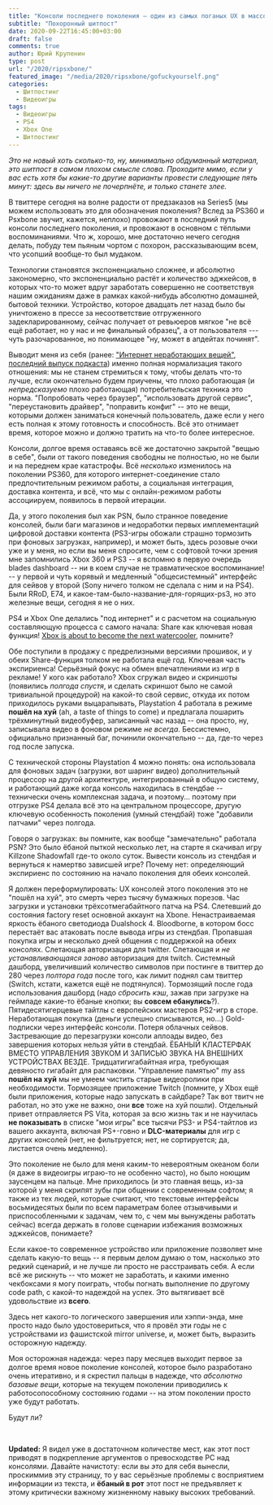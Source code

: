 ```yaml
---
title: "Консоли последнего поколения — один из самых поганых UX в массовой потребительской технике"
subtitle: "Похоронный шитпост"
date: 2020-09-22T16:45:00+03:00
draft: false
comments: true
author: Юрий Крупенин
type: post
url: "/2020/ripsxbone/"
featured_image: "/media/2020/ripsxbone/gofuckyourself.png"
categories:
  - Шитпостинг
  - Видеоигры
tags:
  - Видеоигры
  - PS4
  - Xbox One
  - Шитпостинг
---
```



*Это не новый хоть сколько-то, ну, минимально обдуманный материал, это шитпост в самом плохом смысле слова. Проходите мимо, если у вас есть хотя бы какие-то другие варианты провести следующие пять минут: здесь вы ничего не почерпнёте, и только станете злее.*

В твиттере сегодня на волне радости от предзаказов на Series5 (мы можем использовать это для обозначения поколения? Вслед за PS360 и Psxbone звучит, кажется, неплохо) провожают в последний путь консоли последнего поколения, и провожают в основном с тёплыми воспоминаниями. Что ж, хорошо, мне достаточно нечего сегодня делать, побуду тем пьяным чортом с похорон, рассказывающим всем, что усопший вообще-то был мудаком.

Технологии становятся экспоненциально сложнее, и абсолютно закономерно, что экспоненциально растёт и количество эджкейсов, в которых что-то может вдруг заработать совершенно не соответствуя нашим ожиданиям даже в рамках какой-нибудь абсолютно домашней, бытовой техники. Устройство, которое двадцать лет назад было бы уничтожено в прессе за несоответствие отгруженного задекларированному, сейчас получает от ревьюеров мягкое "не всё ещё работает, но у нас и не финальный образец", а от пользователя --- чуть разочарованное, но понимающее "ну, может в апдейтах починят".

Выводит меня из себя (ранее: ["Интернет неработающих вещей"](https://usilenie.plus/2019/internetofshit-suunto/), [последний выпуск подкаста](https://usilenie.plus/podcast/7/)) именно полная нормализация такого отношения: мы не станем стремиться к тому, чтобы делать что-то лучше, если окончательно будем приучены, что плохо работающая (и *непредсказуемо* плохо работающая) потребительская техника это норма. "Попробовать через браузер", "использовать другой сервис", "переустановить драйвер", "поправить конфиг" -- это не вещи, которыми должен заниматься конечный пользователь, даже если у него есть полная к этому готовность и способность. Всё это отнимает время, которое можно и должно тратить на что-то более интересное.

Консоли, долгое время оставаясь всё же достаточно закрытой "вещью в себе", были от такого поведения свободны не полностью, но не были и на переднем крае катастрофы. Всё *несколько* изменилось на поколении PS360, для которого интернет-соединение стало предпочтительным режимом работы, а социальная интеграция, доставка контента, и всё, что мы с онлайн-режимом работы ассоциируем, появилось в первой итерации.

Да, у этого поколения был хак PSN, было странное поведение консолей, были баги магазинов и недоработки первых имплементаций цифровой доставки контента (PS3-игры обожали страшно тормозить при фоновых загрузках, например), и может быть, здесь розовые очки уже и у меня, но если вы меня спросите, чем с софтовой точки зрения мне запомнились Xbox 360 и PS3 -- я вспомню в первую очередь blades dashboard -- ни в коем случае не травматическое воспоминание! -- у первой и чуть корявый и медленный "общесистемный" интерфейс для сейвов у второй (Sony ничего толком не сделала с ним и на PS4). Были RRoD, E74, и какое-там-было-название-для-горящих-ps3, но это железные вещи, сегодня я не о них.

PS4 и Xbox One делались "под интернет" и с расчетом на социальную составляющую процесса с самого начала: Share как ключевая новая функция! [Xbox is about to become the next watercooler](https://www.youtube.com/watch?v=2LOOW1RE9NU), помните?

Обе поступили в продажу с предрелизными версиями прошивок, и у обеих Share-функция толком не работала ещё год. Ключевая часть экспириенса! Серьёзный фокус на обмен впечатлениями из игр в рекламе! У кого как работало? Xbox сгружал видео и скриншоты (появились *полгода спустя*, и сделать скриншот было не самой тривиальной процедурой) на какой-то свой сервис, откуда их потом приходилось руками выцарапывать, Playstation 4 работала в режиме **пошёл на хуй** (ah, a taste of things to come) и предлагала пошарить трёхминутный видеобуфер, записанный час назад -- она просто, ну, записывала видео в фоновом режиме *не всегда*. Бессистемно, официально признанный баг, починили окончательно -- да, где-то через год после запуска.

С технической стороны Playstation 4 можно понять: она использовала для фоновых задач (загрузки, вот шаринг видео) дополнительный процессор на другой архитектуре, интегрированный в общую систему, и работающий даже когда консоль находилась в стендбае -- технически очень комплексная задача, и поэтому... поэтому при отгрузке PS4 делала всё это на центральном процессоре, другую ключевую особенность поколения (умный стендбай) тоже "добавили патчами" через полгода.

Говоря о загрузках: вы помните, как вообще "замечательно" работала PSN? Это было ёбаной пыткой несколько лет, на старте я скачивал игру Killzone Shadowfall где-то около суток. Вывести консоль из стендбая и вернуться к намертво зависшей игре? Почему нет: определяющий экспириенс по состоянию на начало поколения для обеих консолей.

Я должен переформулировать: UX консолей этого поколения это не "пошёл на хуй", это смерть через тысячу бумажных порезов. Час загрузки и установки трёхсотмегабайтного патча на PS4. Слетевший до состояния factory reset основной аккаунт на Xbone. Ненастраиваемая яркость ёбаного светодиода Dualshock 4. Bloodborne, в котором босс перестаёт вас атаковать после вывода игры из стендбая. Пропавшая покупка игры и несколько дней общения с поддержкой на обеих консолях. Слетающая авторизация для twitter. Слетающая и *не устанавливающаяся заново* авторизация для twitch. Системный дашборд, увеличивший количество символов при постинге в твиттер до 280 через *полтора года* после того, как лимит поднял сам твиттер (Switch, кстати, кажется ещё не подтянулся). Тормозящий после года использования дашборд (надо *сбросить кэш*, зажав при загрузке на геймпаде какие-то ёбаные кнопки; вы **совсем ебанулись**?). Пятидесятигерцевые тайтлы с европейских мастеров PS2-игр в сторе. Неработающая покупка (деньги успешно списываются, но...) Gold-подписки через интерфейс консоли. Потеря облачных сейвов. Застревающие до перезагрузки консоли аплоады видео, без завершения которых нельзя уйти в стендбай. ЁБАНЫЙ КЛАСТЕРФАК ВМЕСТО УПРАВЛЕНИЯ ЗВУКОМ И ЗАПИСЬЮ ЗВУКА НА ВНЕШНИХ УСТРОЙСТВАХ ВЕЗДЕ. Тридцатигигабайтная игра, требующая девяносто гигабайт для распаковки. "Управление памятью" my ass **пошёл на хуй** мы не умеем чистить старые видеоролики при необходимости. Тормозящее приложение Twitch (помните, у Xbox ещё были приложения, которые надо запускать в сайдбаре? Так вот твитч не работал, но это уже не важно, они **все** тоже на хуй пошли). Отдельный привет отправляется PS Vita, которая за всю жизнь так и не научилась **не показывать** в списке "мои игры" все тысячи PS3- и PS4-тайтлов из вашего аккаунта, включая PS+-говно и **DLC-материалы** для игр с других консолей (нет, не фильтруется; нет, не сортируется; да, листается очень медленно).

Это поколение не было для меня каким-то невероятным океаном боли (я даже в видеоигры играю-то не особенно часто), но было ноющим заусенцем на пальце. Мне приходилось (и это главная вещь, из-за которой у меня скрипят зубы при общении с современным софтом; я также из тех людей, которые считают, что текстовые интерфейсы восьмидесятых были по всем параметрам более отзывчивыми и приспособленными к задачам, чем то, с чем мы вынуждены работать сейчас) всегда держать в голове сценарии избежания возможных эджкейсов, понимаете?

Если какое-то современное устройство или приложение позволяет мне сделать какую-то вещь -- я первым делом думаю о том, насколько это редкий сценарий, и не лучше ли просто не расстраивать себя. А если всё же рискнуть -- что может не заработать, и какими именно чекбоксами я могу поиграть, чтобы погнать выполнение по другому code path, с какой-то надеждой на успех. Это вытягивает всё удовольствие из **всего**.

Здесь нет какого-то логического завершения или хэппи-энда, мне просто надо было удостовериться, что я провёл эти годы не с устройствами из фашистской mirror universe, и, может быть, выразить осторожную надежду.

Моя осторожная надежда: через пару месяцев выходит первое за долгое время новое поколение консолей, которое было разработано очень итеративно, и я скрестил пальцы в надежде, что *абсолютно базовые вещи*, которые на текущем поколении приводились к работосопособному состоянию годами -- на этом поколении просто уже будут работать.

Будут ли?

<br />

**Updated:** Я видел уже в достаточном количестве мест, как этот пост приводят в подкрепление аргументов о превосходстве PC над консолями. Давайте начистоту: если вы *это* для себя вынесли, проскиммив эту страницу, то у вас серьёзные проблемы с восприятием информации из текста, и **ёбаный в рот** этот пост не предъявляет к этому критически важному жизненному навыку высоких требований.